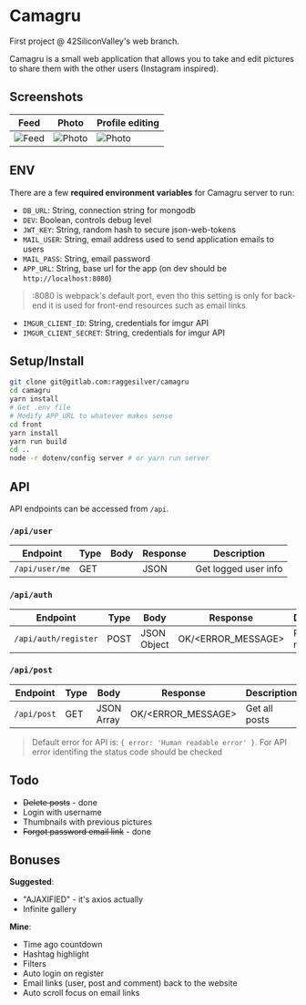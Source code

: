 # Camagru

First project @ 42SiliconValley's web branch.

Camagru is a small web application that allows you to take and edit pictures to share them with the other users (Instagram inspired).

## Screenshots

| Feed | Photo | Profile editing |
| ---- | ----- | --------------- |
| ![Feed](https://imgur.com/RT04FtE.png) | ![Photo](https://imgur.com/7kRfHVg.png) | ![Photo](https://imgur.com/vRRSjfN.png) |

## ENV

There are a few **required environment variables** for Camagru server to run:
- `DB_URL`: String, connection string for mongodb
- `DEV`: Boolean, controls debug level
- `JWT_KEY`: String, random hash to secure json-web-tokens
- `MAIL_USER`: String, email address used to send application emails to users
- `MAIL_PASS`: String, email password
- `APP_URL`: String, base url for the app (on dev should be `http://localhost:8080`)
> :8080 is webpack's default port, even tho this setting is only for back-end it is used for front-end resources such as email links
- `IMGUR_CLIENT_ID`: String, credentials for imgur API
- `IMGUR_CLIENT_SECRET`: String, credentials for imgur API

## Setup/Install

```bash
git clone git@gitlab.com:raggesilver/camagru
cd camagru
yarn install
# Get .env file
# Modify APP_URL to whatever makes sense
cd front
yarn install
yarn run build
cd ..
node -r dotenv/config server # or yarn run server
```

## API

API endpoints can be accessed from `/api`.

### `/api/user`

| Endpoint | Type | Body | Response | Description |
| -------- | ---- | ---- | -------- | ----------- |
| `/api/user/me` | GET | | JSON     | Get logged user info |

### `/api/auth`

| Endpoint | Type | Body | Response | Description |
| -------- | ---- | ---- | -------- | ----------- |
| `/api/auth/register` | POST | JSON Object | OK/\<ERROR_MESSAGE> | Register a new user |

### `/api/post`

| Endpoint | Type | Body | Response | Description |
| -------- | ---- | ---- | -------- | ----------- |
| `/api/post` | GET | JSON Array | OK/\<ERROR_MESSAGE> | Get all posts |

> Default error for API is: `{ error: 'Human readable error' }`. For API error identifing the status code should be checked

## Todo

- ~~Delete posts~~ - done
- Login with username
- Thumbnails with previous pictures
- ~~Forgot password email link~~ - done

## Bonuses

**Suggested**:

- "AJAXIFIED" - it's axios actually
- Infinite gallery

**Mine**:

- Time ago countdown
- Hashtag highlight
- Filters
- Auto login on register
- Email links (user, post and comment) back to the website
- Auto scroll focus on email links
